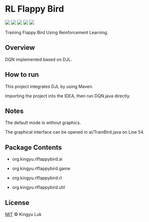 # RL Flappy Bird
![](https://img.shields.io/badge/JDK-1.8.0-a7742f.svg)
![](https://img.shields.io/badge/platform-MacOS%20%7C%20Windows-yellow.svg)
![](https://img.shields.io/github/license/kingyuluk/FlappyBird)
![](https://img.shields.io/github/v/release/kingyuluk/FlappyBird)
![](https://img.shields.io/github/repo-size/kingyuluk/FlappyBird?color=ff69b4)

Training Flappy Bird Using Reinforcement Learning.

## Overview
DQN implemented based on DJL.

## How to run
This project integrates DJL by using Maven. 

Importing the project into the IDEA, then run DQN.java directly.

## Notes

The default mode is without graphics.

The graphical interface can be opened in ai/TrainBird.java on Line 54.

## Package Contents
* org.kingyu.rlflappybird.ai    

* org.kingyu.rlflappybird.game

* org.kingyu.rlflappybird.rl  

* org.kingyu.rlflappybird.util   

## License
[MIT](License) © Kingyu Luk
